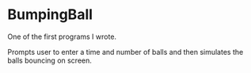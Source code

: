# BumpingBall
One of the first programs I wrote.

Prompts user to enter a time and number of balls and then simulates the balls bouncing on screen.
